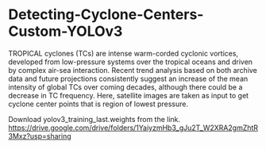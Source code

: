 # Detecting-Cyclone-Centers-Custom-YOLOv3
TROPICAL cyclones (TCs) are intense warm-corded cyclonic vortices, developed from low-pressure systems over the tropical oceans and driven by complex air-sea interaction. Recent trend analysis based on both archive data and future projections consistently suggest an increase of the mean intensity of global TCs over coming decades, although there could be a decrease in TC frequency. Here, satellite images are taken as input to get cyclone center points that is region of lowest pressure. 

Download yolov3_training_last.weights from the link.
https://drive.google.com/drive/folders/1YaiyzmHb3_gJu2T_W2XRA2gmZhtR3Mxz?usp=sharing
